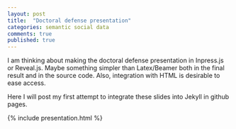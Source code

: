 ```yaml
---
layout: post
title:  "Doctoral defense presentation"
categories: semantic social data
comments: true
published: true
---
```

I am thinking about making the doctoral defense presentation
in Inpress.js or Reveal.js.
Maybe something simpler than Latex/Beamer both in the final result and
in the source code.
Also, integration with HTML is desirable to ease access.

Here I will post my first attempt to integrate these slides
into Jekyll in github pages.

{% include presentation.html %}

